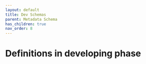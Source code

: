 ```yaml
---
layout: default
title: Dev Schemas
parent: Metadata Schema
has_children: true
nav_order: 8
---
```


# Definitions in developing phase

